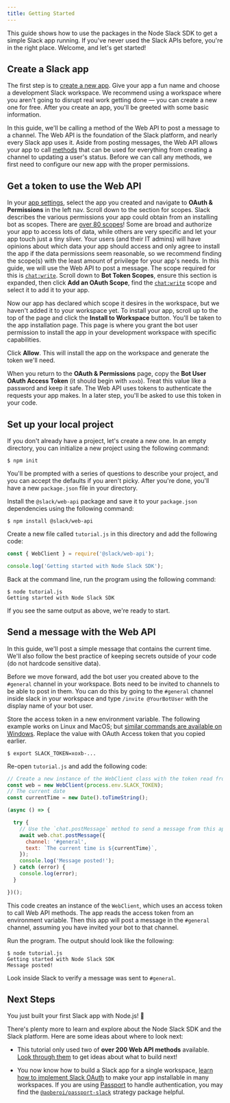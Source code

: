 ```yaml
---
title: Getting Started
---
```


This guide shows how to use the packages in the Node Slack SDK to get a simple Slack app running. If you've
never used the Slack APIs before, you're in the right place. Welcome, and let's get started!

## Create a Slack app

The first step is to [create a new app](https://api.slack.com/apps?new_app=1). Give your app a fun name and choose a development Slack workspace. We recommend using a workspace where you aren't going to disrupt real work getting done — you can create a new one for free. After you create an app, you'll be greeted with some basic information.

In this guide, we'll be calling a method of the Web API to post a message to a channel. The Web API is the foundation of
the Slack platform, and nearly every Slack app uses it. Aside from posting messages, the Web API allows your app to call
[methods](https://docs.slack.dev/reference/methods) that can be used for everything from creating a channel to updating a user's status. Before we can call any methods, we first need to configure our new app with the proper permissions.

## Get a token to use the Web API

In your [app settings](https://api.slack.com/apps), select the app you created and navigate to **OAuth & Permissions** in the left nav. Scroll down to the section for scopes. Slack describes the various permissions
your app could obtain from an installing bot as scopes. There are [over 80 scopes](https://docs.slack.dev/reference/scopes)! Some are broad and authorize your app to access lots of data, while others are very specific and let your app touch just a tiny sliver. Your users (and their IT admins) will have opinions about which data your app should access and only agree to install the app if the data permissions seem reasonable, so we recommend finding the scope(s) with the least amount of privilege for your app's needs. In this guide, we will use the Web API to post a message. The scope required for this is [`chat:write`](https://docs.slack.dev/reference/scopes/chat.write). Scroll down to **Bot Token Scopes**, ensure this section is expanded, then click **Add an OAuth Scope**, find the [`chat:write`](https://docs.slack.dev/reference/scopes/chat.writee) scope and select it to add it to your app.

Now our app has declared which scope it desires in the workspace, but we haven't added it to your workspace yet. To install your app, scroll up to the top of the page and click the **Install to Workspace** button. You'll be taken to the app installation page. This page is where you grant the bot user permission to install the app in your development workspace with specific capabilities.

Click **Allow**. This will install the app on the workspace and generate the token we'll need.

When you return to the **OAuth & Permissions** page, copy the **Bot User OAuth Access Token** (it should begin with `xoxb`). Treat this value like a password and keep it safe. The Web API uses tokens to authenticate the requests your app makes. In a later step, you'll be asked to use this token in your code.

## Set up your local project

If you don't already have a project, let's create a new one. In an empty directory, you can initialize a new project
using the following command:

```shell
$ npm init
```

You'll be prompted with a series of questions to describe your project, and you can accept the defaults if you aren't
picky. After you're done, you'll have a new `package.json` file in your directory.

Install the `@slack/web-api` package and save it to your `package.json` dependencies using the following command:

```shell
$ npm install @slack/web-api
```

Create a new file called `tutorial.js` in this directory and add the following code:

```javascript
const { WebClient } = require('@slack/web-api');

console.log('Getting started with Node Slack SDK');
```

Back at the command line, run the program using the following command:

```shell
$ node tutorial.js
Getting started with Node Slack SDK
```

If you see the same output as above, we're ready to start.

## Send a message with the Web API

In this guide, we'll post a simple message that contains the current time. We'll also follow the best practice of keeping
secrets outside of your code (do not hardcode sensitive data).

Before we move forward, add the bot user you created above to the `#general` channel in your workspace. Bots need to be
invited to channels to be able to post in them. You can do this by going to the `#general` channel inside slack in your workspace and
type `/invite @YourBotUser` with the display name of your bot user.

Store the access token in a new environment variable. The following example works on Linux and MacOS; but [similar
commands are available on Windows](https://superuser.com/a/212153/94970). Replace the value with OAuth Access token that
you copied earlier.

```shell
$ export SLACK_TOKEN=xoxb-...
```

Re-open `tutorial.js` and add the following code:

```javascript
// Create a new instance of the WebClient class with the token read from your environment variable
const web = new WebClient(process.env.SLACK_TOKEN);
// The current date
const currentTime = new Date().toTimeString();

(async () => {

  try {
    // Use the `chat.postMessage` method to send a message from this app
    await web.chat.postMessage({
      channel: '#general',
      text: `The current time is ${currentTime}`,
    });
    console.log('Message posted!');
  } catch (error) {
    console.log(error);
  }

})();
```

This code creates an instance of the `WebClient`, which uses an access token to call Web API methods. The app reads
the access token from an environment variable. Then this app will post a message in the `#general` channel,
assuming you have invited your bot to that channel.

Run the program. The output should look like the following:

```shell
$ node tutorial.js
Getting started with Node Slack SDK
Message posted!
```

Look inside Slack to verify a message was sent to `#general`.

## Next Steps

You just built your first Slack app with Node.js! 🎉

There's plenty more to learn and explore about the Node Slack SDK and the Slack platform. Here are some ideas about where to look next:

* This tutorial only used two of **over 200 Web API methods** available. [Look through
  them](https://docs.slack.dev/reference/methods) to get ideas about what to build next!

* You now know how to build a Slack app for a single workspace, [learn how to implement Slack
OAuth](https://docs.slack.dev/authentication/installing-with-oauth) to make your app installable in many workspaces. If you are using [Passport](http://www.passportjs.org/) to handle authentication, you may find the
  [`@aoberoi/passport-slack`](https://github.com/aoberoi/passport-slack) strategy package helpful.
